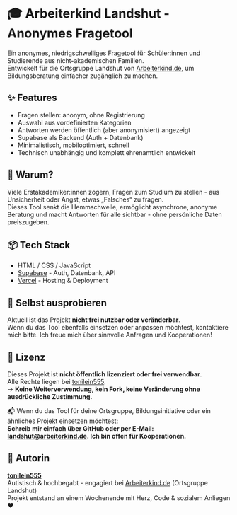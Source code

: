 # 🎓 Arbeiterkind Landshut - Anonymes Fragetool

Ein anonymes, niedrigschwelliges Fragetool für Schüler:innen und Studierende aus nicht-akademischen Familien.  
Entwickelt für die Ortsgruppe Landshut von [Arbeiterkind.de](https://arbeiterkind.de), um Bildungsberatung einfacher zugänglich zu machen.

## ✨ Features

- Fragen stellen: anonym, ohne Registrierung
- Auswahl aus vordefinierten Kategorien
- Antworten werden öffentlich (aber anonymisiert) angezeigt
- Supabase als Backend (Auth + Datenbank)
- Minimalistisch, mobiloptimiert, schnell
- Technisch unabhängig und komplett ehrenamtlich entwickelt

## 🧠 Warum?

Viele Erstakademiker:innen zögern, Fragen zum Studium zu stellen - aus Unsicherheit oder Angst, etwas „Falsches“ zu fragen.  
Dieses Tool senkt die Hemmschwelle, ermöglicht asynchrone, anonyme Beratung und macht Antworten für alle sichtbar - ohne persönliche Daten preiszugeben.

## 📦 Tech Stack

- HTML / CSS / JavaScript
- [Supabase](https://supabase.com) - Auth, Datenbank, API
- [Vercel](https://vercel.com) - Hosting & Deployment

## 🚀 Selbst ausprobieren

Aktuell ist das Projekt **nicht frei nutzbar oder veränderbar**.  
Wenn du das Tool ebenfalls einsetzen oder anpassen möchtest, kontaktiere mich bitte. Ich freue mich über sinnvolle Anfragen und Kooperationen!

## 📄 Lizenz

Dieses Projekt ist **nicht öffentlich lizenziert oder frei verwendbar**.  
Alle Rechte liegen bei [tonilein555](https://github.com/tonilein555).  
→ **Keine Weiterverwendung, kein Fork, keine Veränderung ohne ausdrückliche Zustimmung.**

📬 Wenn du das Tool für deine Ortsgruppe, Bildungsinitiative oder ein ähnliches Projekt einsetzen möchtest:  
**Schreib mir einfach über GitHub oder per E-Mail: landshut@arbeiterkind.de. Ich bin offen für Kooperationen.**

## 👤 Autorin

**[tonilein555](https://github.com/tonilein555)**  
Autistisch & hochbegabt - engagiert bei [Arbeiterkind.de](https://arbeiterkind.de) (Ortsgruppe Landshut)  
Projekt entstand an einem Wochenende mit Herz, Code & sozialem Anliegen ❤️
